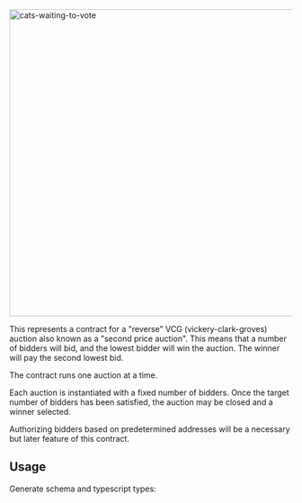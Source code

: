 <img width="546" alt="cats-waiting-to-vote" src="https://user-images.githubusercontent.com/44031/215276751-5ed09b08-23b2-420e-96d0-732b911612ad.png">

This represents a contract for a "reverse" VCG (vickery-clark-groves) auction also known as a "second price auction". This means that a number of bidders will bid, and the
lowest bidder will win the auction. The winner will pay the second lowest bid.

The contract runs one auction at a time.

Each auction is instantiated with a fixed number of bidders. Once the target number of bidders has been satisfied, the auction may be closed and a winner selected.

Authorizing bidders based on predetermined addresses will be a necessary but later feature of this contract.

## Usage

Generate schema and typescript types:

```bash
